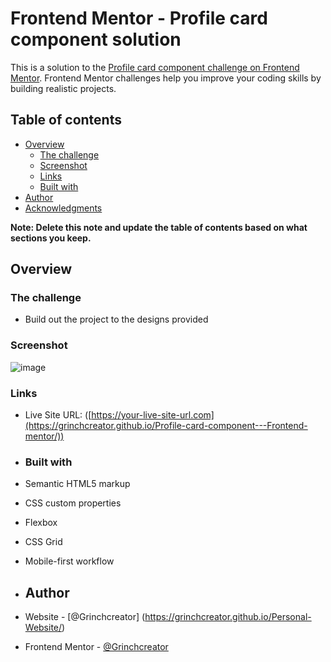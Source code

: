 # Frontend Mentor - Profile card component solution

This is a solution to the [Profile card component challenge on Frontend Mentor](https://www.frontendmentor.io/challenges/profile-card-component-cfArpWshJ). Frontend Mentor challenges help you improve your coding skills by building realistic projects.

## Table of contents

- [Overview](#overview)
  - [The challenge](#the-challenge)
  - [Screenshot](#screenshot)
  - [Links](#links)
  - [Built with](#built-with)
- [Author](#author)
- [Acknowledgments](#acknowledgments)

**Note: Delete this note and update the table of contents based on what sections you keep.**

## Overview

### The challenge

- Build out the project to the designs provided

### Screenshot

![image](https://github.com/user-attachments/assets/2b0e07bb-4408-47ff-b365-e04336e99ec1)

### Links

- Live Site URL: ([https://your-live-site-url.com](https://grinchcreator.github.io/Profile-card-component---Frontend-mentor/))

- ### Built with

- Semantic HTML5 markup
- CSS custom properties
- Flexbox
- CSS Grid
- Mobile-first workflow

- ## Author

- Website - [@Grinchcreator] (https://grinchcreator.github.io/Personal-Website/)
- Frontend Mentor - [@Grinchcreator](https://www.frontendmentor.io/profile/grinchcreator)
